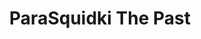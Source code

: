 ---
slug: parasquidki-the-past
title: ParaSquidki The Past
description: "ParaSquidki The Past is an exciting online game. Play for free directly in your browser!"
icon: /images/new_mods/ParaSquidki The Past.png
url: https://wowtbc.net/sprunkin/retake-update/index.html
previewImage: /images/new_mods/ParaSquidki The Past.png
type: new mods

# SEO配置
seo:
  title: "ParaSquidki The Past - Play Free Online Game | Fun Browser Games"
  description: "ParaSquidki The Past - Play this fun online game for free in your browser. No download required!"
  ogImage: "/images/new_mods/ParaSquidki The Past.png"
  keywords: "parasquidki-the-past, online game, browser game, free game, new mods game, play online"

videoUrls:
  - https://www.youtube.com/embed/example1
  - https://www.youtube.com/embed/example2

whyPlay:
  title: "Why Play ParaSquidki The Past?"
  items:
    - "Immersive Gameplay: ParaSquidki The Past offers an engaging and immersive gaming experience that will keep you entertained for hours"
    - "Challenging Levels: Test your skills with increasingly difficult challenges and obstacles"
    - "Beautiful Graphics: Enjoy stunning visuals and smooth animations that bring the game world to life"
    - "Regular Updates: New content and features are added regularly to keep the game fresh and exciting"
    - "Free to Play: Experience all the fun without spending a penny"
    - "Community Features: Connect with other players, share strategies, and compete for high scores"
    - "Cross-Platform: Play on any device with a web browser, no downloads required"

features:
  title: "Key Features of ParaSquidki The Past"
  image: "/images/new_mods/ParaSquidki The Past.png"
  items:
    - "Intuitive Controls: Easy to learn controls make ParaSquidki The Past accessible for players of all skill levels"
    - "Multiple Game Modes: Enjoy various gameplay options that provide different challenges and experiences"
    - "Character Customization: Personalize your gaming experience with unique characters and items"
    - "Achievement System: Complete special tasks to earn rewards and recognition"
    - "Leaderboards: Compete with players worldwide and see who can achieve the highest scores"

characteristics:
  title: "Game Characteristics"
  image: "/images/new_mods/ParaSquidki The Past.png"
  items:
    - "Genre: New mods game with elements of strategy and skill"
    - "Difficulty: Suitable for both casual gamers and those seeking a challenge"
    - "Play Time: Quick sessions or extended gameplay, depending on your preference"
    - "Art Style: Vibrant and engaging visuals that enhance the gaming experience"
    - "Sound Design: Immersive audio that complements the gameplay perfectly"

info: "ParaSquidki The Past is an exciting online game that offers players a unique and engaging gaming experience. With its intuitive controls, stunning visuals, and challenging gameplay, ParaSquidki The Past provides hours of entertainment for players of all ages and skill levels. Whether you're looking for a quick gaming session during a break or an extended play session, ParaSquidki The Past delivers an immersive experience that will keep you coming back for more. The game features multiple levels of increasing difficulty, ensuring that players are constantly challenged as they progress. With regular updates adding new content and features, ParaSquidki The Past remains fresh and exciting, providing endless entertainment options for its growing community of players."

howToPlayIntro: "Welcome to ParaSquidki The Past! This guide will walk you through the basics and help you master the game. Whether you're a beginner or looking to improve your skills, these tips and instructions will enhance your gaming experience."

howToPlaySteps:
  - title: "Getting Started"
    description: "Begin your ParaSquidki The Past adventure by familiarizing yourself with the controls. Use your keyboard or mouse to navigate through the game interface. The tutorial will guide you through the basic mechanics and help you understand the objectives."
  - title: "Understanding the Objectives"
    description: "In ParaSquidki The Past, your main goal is to progress through levels by completing specific objectives. Each level presents unique challenges that require different strategies and approaches."
  - title: "Mastering the Controls"
    description: "Practice using the controls to improve your precision and reaction time. ParaSquidki The Past requires quick reflexes and strategic thinking to overcome obstacles and defeat opponents."
  - title: "Utilizing Power-ups"
    description: "Collect power-ups throughout the game to enhance your abilities and overcome difficult challenges. Each power-up offers unique advantages that can be crucial for success."
  - title: "Developing Strategies"
    description: "As you progress in ParaSquidki The Past, develop effective strategies for different scenarios. Analyze patterns, anticipate challenges, and adapt your approach to maximize your performance."

faq:
  title: "Frequently Asked Questions about ParaSquidki The Past"
  items:
    - question: "Is ParaSquidki The Past free to play?"
      answer: "Yes, ParaSquidki The Past is completely free to play directly in your web browser. No downloads or purchases are required to enjoy the full game experience."
    - question: "Can I play ParaSquidki The Past on mobile devices?"
      answer: "Yes, ParaSquidki The Past is optimized for both desktop and mobile play. You can enjoy the game on any device with a web browser and internet connection."
    - question: "Are there any in-game purchases?"
      answer: "While ParaSquidki The Past is free to play, there may be optional in-game purchases available for cosmetic items or additional features that don't affect core gameplay."
    - question: "How often is ParaSquidki The Past updated?"
      answer: "The developers regularly update ParaSquidki The Past with new content, features, and improvements based on player feedback and game performance."
    - question: "Can I play ParaSquidki The Past offline?"
      answer: "Currently, ParaSquidki The Past requires an internet connection to play as it's a browser-based online game."
    - question: "Is ParaSquidki The Past suitable for children?"
      answer: "Yes, ParaSquidki The Past is designed to be family-friendly and suitable for players of all ages."
    - question: "How do I report bugs or issues?"
      answer: "If you encounter any problems while playing ParaSquidki The Past, you can report them through the game's support page or contact the developers directly through their website."
    - question: "Still Have Questions?"
      answer: "If you have additional questions about ParaSquidki The Past that aren't covered in this FAQ, please visit our support center or contact our customer service team for assistance."
---